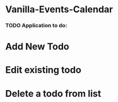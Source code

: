 # Vanilla-Events-Calendar

### TODO Application to do:
# Add New Todo
# Edit existing todo 
# Delete a todo from list
